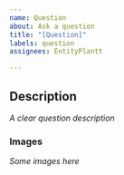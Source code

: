 ```yaml
---
name: Question
about: Ask a question
title: "[Question]"
labels: question
assignees: EntityPlantt

---
```


## Description
*A clear question description*

### Images
*Some images here*
